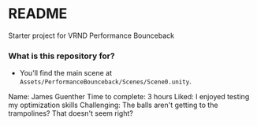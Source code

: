 # README #

Starter project for VRND Performance Bounceback

### What is this repository for? ###

* You'll find the main scene at `Assets/PerformanceBounceback/Scenes/Scene0.unity`.

Name: James Guenther
Time to complete: 3 hours
Liked: I enjoyed testing my optimization skills
Challenging: The balls aren't getting to the trampolines? That doesn't seem right?